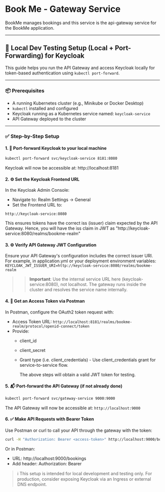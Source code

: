 # Book Me - Gateway Service
BookMe manages bookings and this service is the api-gateway service for the BookMe application.

---

## 🔧 Local Dev Testing Setup (Local + Port-Forwarding) for Keycloak

This guide helps you run the API Gateway and access Keycloak locally for token-based authentication using `kubectl port-forward`.

---

### 📦 Prerequisites

- A running Kubernetes cluster (e.g., Minikube or Docker Desktop)
- `kubectl` installed and configured
- Keycloak running as a Kubernetes service named: `keycloak-service`
- API Gateway deployed to the cluster

---

### ✅ Step-by-Step Setup

#### 1. 📌 Port-forward Keycloak to your local machine

```bash
kubectl port-forward svc/keycloak-service 8181:8080
```
Keycloak will now be accessible at:
http://localhost:8181

#### 2. ⚙️ Set the Keycloak Frontend URL
In the Keycloak Admin Console:

- Navigate to: Realm Settings → General
- Set the Frontend URL to: 
 ```http
http://keycloak-service:8080
```

This ensures tokens have the correct iss (issuer) claim expected by the API Gateway. 
Hence, you will have the iss claim in JWT as "http://keycloak-service:8080/realms/bookme-realm"

#### 3. ⚙️ Verify API Gateway JWT Configuration
Ensure your API Gateway's configuration includes the correct issuer URI. 
For example, in application.yml or your deployment environment variables:
```KEYCLOAK_JWT_ISSUER_URI=http://keycloak-service:8080/realms/bookme-realm```
>>**Important**: Use the internal service URL here (keycloak-service:8080), not localhost. The gateway runs inside the cluster and resolves the service name internally.


#### 4. 🧪 Get an Access Token via Postman
In Postman, configure the OAuth2 token request with:
- Access Token URL:
  ```http://localhost:8181/realms/bookme-realm/protocol/openid-connect/token```
- Provide:
  - client_id
  - client_secret
  - Grant type (i.e. client_credentials) - Use client_credentials grant for service-to-service flow.

    The above steps will obtain a valid JWT token for testing.


#### 5. 📬 Port-forward the API Gateway (if not already done)
```bash
kubectl port-forward svc/gateway-service 9000:9000
```
The API Gateway will now be accessible at:
```http://localhost:9000```


#### 6. ✅ Make API Requests with Bearer Token
Use Postman or curl to call your API through the gateway with the token:
```bash
curl -H "Authorization: Bearer <access-token>" http://localhost:9000/bookings
```
Or in Postman:

- URL: http://localhost:9000/bookings
- Add header: Authorization: Bearer <access-token>

>ℹ️ This setup is intended for local development and testing only. For production, consider exposing Keycloak via an Ingress or external DNS endpoint.